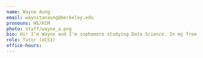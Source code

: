 ```yaml
---
name: Wayne Aung
email: waynstanaung@berkeley.edu
pronouns: HE/HIM
photo: staff/wayne_a.png
bio: Hi! I’m Wayne and I'm sophomore studying Data Science. In my free time, I like collecting pokemon cards, hoop, and paddle at the Berkeley Marina.
role: Tutor (UCS1)
office-hours: 
---
```

